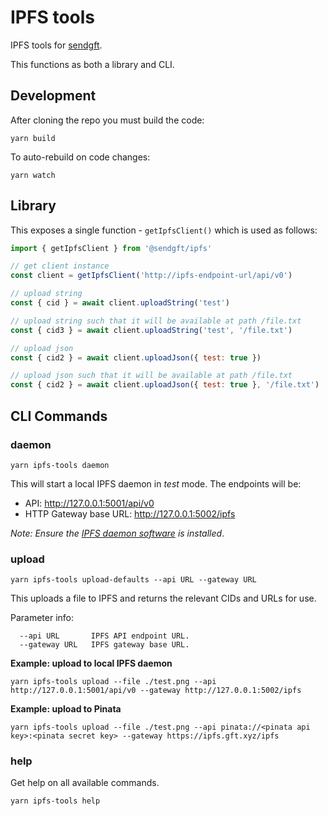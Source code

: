 # IPFS tools

IPFS tools for [sendgft](https://github.com/sendgft).

This functions as both a library and CLI.

## Development

After cloning the repo you must build the code:

```shell
yarn build
```

To auto-rebuild on code changes:

```shell
yarn watch
```


## Library

This exposes a single function - `getIpfsClient()` which is used as follows:

```js
import { getIpfsClient } from '@sendgft/ipfs'

// get client instance
const client = getIpfsClient('http://ipfs-endpoint-url/api/v0')

// upload string
const { cid } = await client.uploadString('test')

// upload string such that it will be available at path /file.txt
const { cid3 } = await client.uploadString('test', '/file.txt')

// upload json
const { cid2 } = await client.uploadJson({ test: true })

// upload json such that it will be available at path /file.txt
const { cid2 } = await client.uploadJson({ test: true }, '/file.txt')
```

## CLI Commands

### daemon

```
yarn ipfs-tools daemon
```

This will start a local IPFS daemon in *test* mode. The endpoints will be:

* API: http://127.0.0.1:5001/api/v0
* HTTP Gateway base URL: http://127.0.0.1:5002/ipfs

_Note: Ensure the [IPFS daemon software](https://ipfs.io/) is installed_.

### upload

```
yarn ipfs-tools upload-defaults --api URL --gateway URL
```

This uploads a file to IPFS and returns the relevant CIDs and URLs for use.

Parameter info:

```
  --api URL       IPFS API endpoint URL. 
  --gateway URL   IPFS gateway base URL. 
```

**Example: upload to local IPFS daemon**

```shell
yarn ipfs-tools upload --file ./test.png --api http://127.0.0.1:5001/api/v0 --gateway http://127.0.0.1:5002/ipfs
```

**Example: upload to Pinata**

```shell
yarn ipfs-tools upload --file ./test.png --api pinata://<pinata api key>:<pinata secret key> --gateway https://ipfs.gft.xyz/ipfs
```


### help

Get help on all available commands.

```
yarn ipfs-tools help
```
